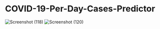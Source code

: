 # COVID-19-Per-Day-Cases-Predictor

![Screenshot (118)](https://user-images.githubusercontent.com/63502418/116211011-09063480-a761-11eb-8845-ca1d44d02f69.png)
![Screenshot (120)](https://user-images.githubusercontent.com/63502418/116211044-102d4280-a761-11eb-94c5-2f485f46ddef.png)
